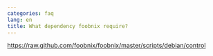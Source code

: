 ```yaml
---
categories: faq
lang: en
title: What dependency foobnix require?
---
```

<a href="https://raw.github.com/foobnix/foobnix/master/scripts/debian/control">https://raw.github.com/foobnix/foobnix/master/scripts/debian/control</a>

